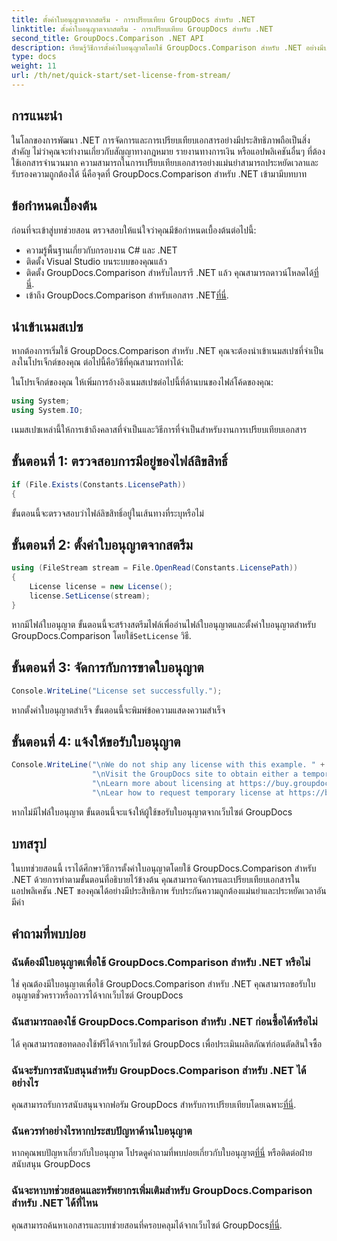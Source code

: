 ```yaml
---
title: ตั้งค่าใบอนุญาตจากสตรีม - การเปรียบเทียบ GroupDocs สำหรับ .NET
linktitle: ตั้งค่าใบอนุญาตจากสตรีม - การเปรียบเทียบ GroupDocs สำหรับ .NET
second_title: GroupDocs.Comparison .NET API
description: เรียนรู้วิธีการตั้งค่าใบอนุญาตโดยใช้ GroupDocs.Comparison สำหรับ .NET อย่างมีประสิทธิภาพ ตรวจสอบความถูกต้องของเอกสารและประหยัดเวลาด้วยบทช่วยสอนนี้
type: docs
weight: 11
url: /th/net/quick-start/set-license-from-stream/
---
```

## การแนะนำ
ในโลกของการพัฒนา .NET การจัดการและการเปรียบเทียบเอกสารอย่างมีประสิทธิภาพถือเป็นสิ่งสำคัญ ไม่ว่าคุณจะทำงานเกี่ยวกับสัญญาทางกฎหมาย รายงานทางการเงิน หรือแอปพลิเคชันอื่นๆ ที่ต้องใช้เอกสารจำนวนมาก ความสามารถในการเปรียบเทียบเอกสารอย่างแม่นยำสามารถประหยัดเวลาและรับรองความถูกต้องได้ นี่คือจุดที่ GroupDocs.Comparison สำหรับ .NET เข้ามามีบทบาท 
## ข้อกำหนดเบื้องต้น
ก่อนที่จะเข้าสู่บทช่วยสอน ตรวจสอบให้แน่ใจว่าคุณมีข้อกำหนดเบื้องต้นต่อไปนี้:
- ความรู้พื้นฐานเกี่ยวกับกรอบงาน C# และ .NET
- ติดตั้ง Visual Studio บนระบบของคุณแล้ว
-  ติดตั้ง GroupDocs.Comparison สำหรับไลบรารี .NET แล้ว คุณสามารถดาวน์โหลดได้[ที่นี่](https://releases.groupdocs.com/comparison/net/).
-  เข้าถึง GroupDocs.Comparison สำหรับเอกสาร .NET[ที่นี่](https://reference.groupdocs.com/comparison/net/).

## นำเข้าเนมสเปซ
หากต้องการเริ่มใช้ GroupDocs.Comparison สำหรับ .NET คุณจะต้องนำเข้าเนมสเปซที่จำเป็นลงในโปรเจ็กต์ของคุณ ต่อไปนี้คือวิธีที่คุณสามารถทำได้:

ในโปรเจ็กต์ของคุณ ให้เพิ่มการอ้างอิงเนมสเปซต่อไปนี้ที่ด้านบนของไฟล์โค้ดของคุณ:
```csharp
using System;
using System.IO;
```
เนมสเปซเหล่านี้ให้การเข้าถึงคลาสที่จำเป็นและวิธีการที่จำเป็นสำหรับงานการเปรียบเทียบเอกสาร

## ขั้นตอนที่ 1: ตรวจสอบการมีอยู่ของไฟล์ลิขสิทธิ์
```csharp
if (File.Exists(Constants.LicensePath))
{
```
ขั้นตอนนี้จะตรวจสอบว่าไฟล์ลิขสิทธิ์อยู่ในเส้นทางที่ระบุหรือไม่
## ขั้นตอนที่ 2: ตั้งค่าใบอนุญาตจากสตรีม
```csharp
using (FileStream stream = File.OpenRead(Constants.LicensePath))
{
    License license = new License();
    license.SetLicense(stream);
}
```
 หากมีไฟล์ใบอนุญาต ขั้นตอนนี้จะสร้างสตรีมไฟล์เพื่ออ่านไฟล์ใบอนุญาตและตั้งค่าใบอนุญาตสำหรับ GroupDocs.Comparison โดยใช้`SetLicense` วิธี.
## ขั้นตอนที่ 3: จัดการกับการขาดใบอนุญาต
```csharp
Console.WriteLine("License set successfully.");
```
หากตั้งค่าใบอนุญาตสำเร็จ ขั้นตอนนี้จะพิมพ์ข้อความแสดงความสำเร็จ
## ขั้นตอนที่ 4: แจ้งให้ขอรับใบอนุญาต
```csharp
Console.WriteLine("\nWe do not ship any license with this example. " +
                  "\nVisit the GroupDocs site to obtain either a temporary or permanent license. " +
                  "\nLearn more about licensing at https://buy.groupdocs.com/faqs/licensing -
                  "\nLear how to request temporary license at https://buy.groupdocs.com/temporary-license");
```
หากไม่มีไฟล์ใบอนุญาต ขั้นตอนนี้จะแจ้งให้ผู้ใช้ขอรับใบอนุญาตจากเว็บไซต์ GroupDocs

## บทสรุป
ในบทช่วยสอนนี้ เราได้ศึกษาวิธีการตั้งค่าใบอนุญาตโดยใช้ GroupDocs.Comparison สำหรับ .NET ด้วยการทำตามขั้นตอนที่อธิบายไว้ข้างต้น คุณสามารถจัดการและเปรียบเทียบเอกสารในแอปพลิเคชัน .NET ของคุณได้อย่างมีประสิทธิภาพ รับประกันความถูกต้องแม่นยำและประหยัดเวลาอันมีค่า
## คำถามที่พบบ่อย
### ฉันต้องมีใบอนุญาตเพื่อใช้ GroupDocs.Comparison สำหรับ .NET หรือไม่
ใช่ คุณต้องมีใบอนุญาตเพื่อใช้ GroupDocs.Comparison สำหรับ .NET คุณสามารถขอรับใบอนุญาตชั่วคราวหรือถาวรได้จากเว็บไซต์ GroupDocs
### ฉันสามารถลองใช้ GroupDocs.Comparison สำหรับ .NET ก่อนซื้อได้หรือไม่
ได้ คุณสามารถขอทดลองใช้ฟรีได้จากเว็บไซต์ GroupDocs เพื่อประเมินผลิตภัณฑ์ก่อนตัดสินใจซื้อ
### ฉันจะรับการสนับสนุนสำหรับ GroupDocs.Comparison สำหรับ .NET ได้อย่างไร
 คุณสามารถรับการสนับสนุนจากฟอรัม GroupDocs สำหรับการเปรียบเทียบโดยเฉพาะ[ที่นี่](https://forum.groupdocs.com/c/comparison/12).
### ฉันควรทำอย่างไรหากประสบปัญหาด้านใบอนุญาต
 หากคุณพบปัญหาเกี่ยวกับใบอนุญาต โปรดดูคำถามที่พบบ่อยเกี่ยวกับใบอนุญาต[ที่นี่](https://purchase.groupdocs.com/faqs/licensing) หรือติดต่อฝ่ายสนับสนุน GroupDocs
### ฉันจะหาบทช่วยสอนและทรัพยากรเพิ่มเติมสำหรับ GroupDocs.Comparison สำหรับ .NET ได้ที่ไหน
 คุณสามารถค้นหาเอกสารและบทช่วยสอนที่ครอบคลุมได้จากเว็บไซต์ GroupDocs[ที่นี่](https://reference.groupdocs.com/comparison/net/).